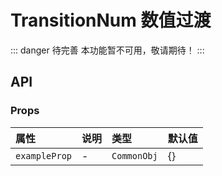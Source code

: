 # TransitionNum 数值过渡  <Badge class="title-badge" type="danger" text="wait" />

::: danger 待完善
本功能暂不可用，敬请期待！
:::



## API 

### Props

|属性|说明|类型|默认值|
|:---|:---|:---|:---|
|`exampleProp`|-|`CommonObj`|{}|
